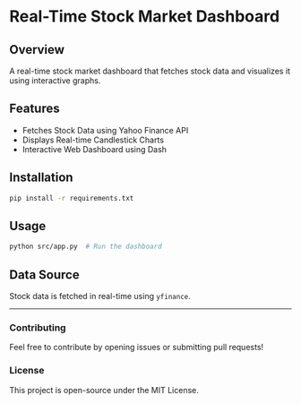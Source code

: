 # Real-Time Stock Market Dashboard

## Overview
A real-time stock market dashboard that fetches stock data and visualizes it using interactive graphs.

## Features
- Fetches Stock Data using Yahoo Finance API
- Displays Real-time Candlestick Charts
- Interactive Web Dashboard using Dash

## Installation
```bash
pip install -r requirements.txt
```

## Usage
```bash
python src/app.py  # Run the dashboard
```

## Data Source
Stock data is fetched in real-time using `yfinance`.

---

### Contributing
Feel free to contribute by opening issues or submitting pull requests!

### License
This project is open-source under the MIT License.
